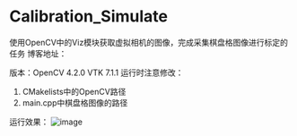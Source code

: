 # Calibration_Simulate
使用OpenCV中的Viz模块获取虚拟相机的图像，完成采集棋盘格图像进行标定的任务
博客地址：

版本：OpenCV 4.2.0 
      VTK 7.1.1
运行时注意修改：
1. CMakelists中的OpenCV路径
2. main.cpp中棋盘格图像的路径

运行效果：
![image](https://github.com/zhangzelu/Calibration_Simulate/blob/main/Image/vtk3_1.gif)
